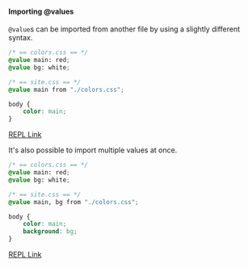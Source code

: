 #### Importing @values

`@value`s can be imported from another file by using a slightly different syntax.

```css
/* == colors.css == */
@value main: red;
@value bg: white;

/* == site.css == */
@value main from "./colors.css";

body {
    color: main;
}
```

[REPL Link](https://m-css.com/repl/#NrBEHoFsEMEsDsB0BjAzq0AaUABAbtADYCuApgAQwLkBmATgPaTkA6oi4NshpAzCujYBuFvFEAjBgBMAnuQDeo8svLIGhBnQBclOPBHwAvqAC6mMJ258BGbPiJldCHXVJSD9khXEBzHQHcAC1gAF1IhUxMgA)

It's also possible to import multiple values at once.

```css
/* == colors.css == */
@value main: red;
@value bg: white;

/* == site.css == */
@value main, bg from "./colors.css";

body {
    color: main;
    background: bg;
}
```

[REPL Link](https://m-css.com/repl/#NrBEHoFsEMEsDsB0BjAzq0AaUABAbtADYCuApgAQwKbkBGA5uQGYBOA9pOQDqiLhOxCpAMwp0PANxd402mwAmAT3IBvaeQ3lkbQmxYAuSnHhT4mutGQBreu2Lx5hhqYC+oALqYw-QSLEZsfCIyIwRDFlJ5UyCSCgZDAHcAC1gAF1IJD3cgA)
